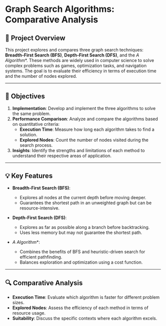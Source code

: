 # Graph Search Algorithms: Comparative Analysis

## 📖 Project Overview

This project explores and compares three graph search techniques: **Breadth-First Search (BFS)**, **Depth-First Search (DFS)**, and the **A* Algorithm**. These methods are widely used in computer science to solve complex problems such as games, optimization tasks, and navigation systems. The goal is to evaluate their efficiency in terms of execution time and the number of nodes explored.

---

## 🎯 Objectives

1. **Implementation**: Develop and implement the three algorithms to solve the same problem.  
2. **Performance Comparison**: Analyze and compare the algorithms based on quantitative criteria:
   - **Execution Time**: Measure how long each algorithm takes to find a solution.  
   - **Explored Nodes**: Count the number of nodes visited during the search process.  
3. **Insights**: Identify the strengths and limitations of each method to understand their respective areas of application.

---

## 💡 Key Features

- **Breadth-First Search (BFS)**:
  - Explores all nodes at the current depth before moving deeper.
  - Guarantees the shortest path in an unweighted graph but can be resource-intensive.

- **Depth-First Search (DFS)**:
  - Explores as far as possible along a branch before backtracking.
  - Uses less memory but may not guarantee the shortest path.

- **A* Algorithm**:
  - Combines the benefits of BFS and heuristic-driven search for efficient pathfinding.
  - Balances exploration and optimization using a cost function.

---

## 🔍 Comparative Analysis

- **Execution Time**: Evaluate which algorithm is faster for different problem sizes.  
- **Explored Nodes**: Assess the efficiency of each method in terms of resource usage.  
- **Suitability**: Discuss the specific contexts where each algorithm excels.




